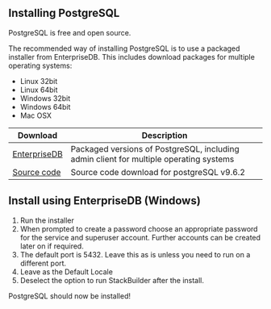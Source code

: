 Installing PostgreSQL
---------------------

PostgreSQL is free and open source.

The recommended way of installing PostgreSQL is to use a packaged installer from EnterpriseDB.  This includes download packages for multiple operating systems:

- Linux 32bit
- Linux 64bit
- Windows 32bit
- Windows 64bit
- Mac OSX

| Download | Description |
| -------- | ----------- | 
| [EnterpriseDB](https://www.enterprisedb.com/downloads/postgres-postgresql-downloads#windows) | Packaged versions of PostgreSQL, including admin client for multiple operating systems |
| [Source code](https://www.postgresql.org/ftp/source/v9.6.2/) | Source code download for postgreSQL v9.6.2 |


## Install using EnterpriseDB (Windows)

1. Run the installer
2. When prompted to create a password choose an appropriate password for the service and superuser account.  Further accounts can be created later on if required.
3. The default port is 5432.  Leave this as is unless you need to run on a different port.
4. Leave as the Default Locale
5. Deselect the option to run StackBuilder after the install.

PostgreSQL should now be installed!